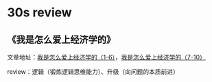 # 30s review

## 《我是怎么爱上经济学的》

文章地址：[我是怎么爱上经济学的（1-6）](https://mp.weixin.qq.com/s?__biz=MzAxOTUwNzE1OQ==&mid=2651223218&idx=1&sn=c10c4f775dd76566b41afe085b97de6a)，[我是怎么爱上经济学的（7-10）](https://mp.weixin.qq.com/s?__biz=MzAxOTUwNzE1OQ==&mid=2651223220&idx=1&sn=0c5dddc08390e6b10a6ff4ff708a6bc7)

review：逻辑（锻炼逻辑思维能力）、升级（向问题的本质前进）
